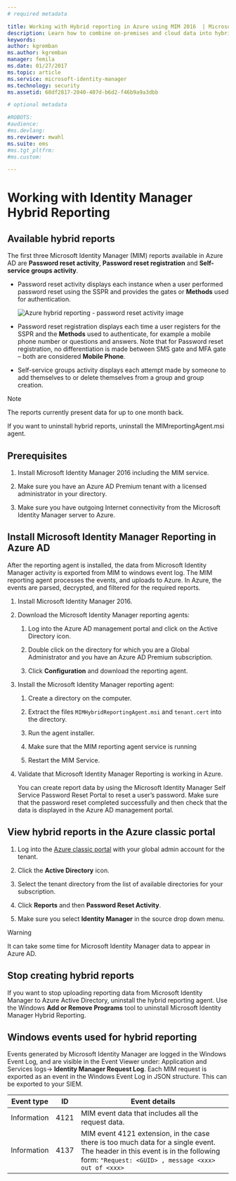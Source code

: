 ```yaml
---
# required metadata

title: Working with Hybrid reporting in Azure using MIM 2016  | Microsoft Docs
description: Learn how to combine on-premises and cloud data into hybrid reports in Azure, and how to manage and view these reports.
keywords:
author: kgremban
ms.author: kgremban
manager: femila
ms.date: 01/27/2017
ms.topic: article
ms.service: microsoft-identity-manager
ms.technology: security
ms.assetid: 68df2817-2040-407d-b6d2-f46b9a9a3dbb

# optional metadata

#ROBOTS:
#audience:
#ms.devlang:
ms.reviewer: mwahl
ms.suite: ems
#ms.tgt_pltfrm:
#ms.custom:

---
```


# Working with Identity Manager Hybrid Reporting

## Available hybrid reports
The first three Microsoft Identity Manager (MIM) reports available in Azure AD are **Password reset activity**, **Password reset registration** and **Self-service groups activity**.

-   Password reset activity displays each instance when a user performed password reset using the SSPR and provides the gates or **Methods** used for authentication.

    ![Azure hybrid reporting - password reset activity image](media/MIM-Hybrid-passwordreset.jpg)

-   Password reset registration displays each time a user registers for the SSPR and the **Methods** used to authenticate, for example a mobile phone number or questions and answers.
    Note that for Password reset registration, no differentiation is made between SMS gate and MFA gate – both are considered **Mobile Phone**.

-   Self-service groups activity displays each attempt made by someone to add themselves to or delete themselves from a group and group creation.

> [!NOTE]
> The reports currently present data for up to one month back.
>
> If you want to uninstall hybrid reports, uninstall the MIMreportingAgent.msi agent.

## Prerequisites

1.  Install Microsoft Identity Manager 2016 including the MIM service.

2.  Make sure you have an Azure AD Premium tenant with a licensed administrator in your directory.

3.  Make sure you have outgoing Internet connectivity from the Microsoft Identity Manager server to Azure.

## Install Microsoft Identity Manager Reporting in Azure AD
After the reporting agent is installed, the data from Microsoft Identity Manager activity is exported from MIM to windows event log. The MIM reporting agent processes the events, and uploads to Azure. In Azure, the events are parsed, decrypted, and filtered for the required reports.

1.  Install Microsoft Identity Manager 2016.

2.  Download the Microsoft Identity Manager reporting agents:

    1.  Log into the Azure AD management portal and click on the Active Directory icon.

    2.  Double click on the directory for which you are a Global Administrator and you have an Azure AD Premium subscription.

    3.  Click **Configuration** and download the reporting agent.

3.  Install the Microsoft Identity Manager reporting agent:

    1.  Create a directory on the computer.

    2.  Extract the files `MIMHybridReportingAgent.msi` and `tenant.cert` into the directory.

    3.  Run the agent installer.

    4.  Make sure that the MIM reporting agent service is running

    5.  Restart the MIM Service.

4.  Validate that Microsoft Identity Manager Reporting is working in Azure.

    You can create report data by using the Microsoft Identity Manager Self Service Password Reset Portal to reset a user’s password. Make sure that the password reset completed successfully and then check that the data is displayed in the Azure AD management portal.

## View hybrid reports in the Azure classic portal

1.  Log into the [Azure classic portal](https://manage.windowsazure.com/) with your global admin account for the tenant.

2.  Click the **Active Directory** icon.

3.  Select the tenant directory from the list of available directories for your subscription.

4.  Click **Reports** and then **Password Reset Activity**.

5.  Make sure you select **Identity Manager** in the source drop down menu.

> [!WARNING]
> It can take some time for Microsoft Identity Manager data to appear in Azure AD.

## Stop creating hybrid reports
If you want to stop uploading reporting data from Microsoft Identity Manager to Azure Active Directory, uninstall the hybrid reporting agent. Use the Windows **Add or Remove Programs** tool to uninstall Microsoft Identity Manager Hybrid Reporting.

## Windows events used for hybrid reporting
Events generated by Microsoft Identity Manager are logged in the Windows Event Log, and are visible in the Event Viewer under: Application and Services logs-&gt; **Identity Manager Request Log**. Each MIM request is exported as an event in the Windows Event Log in JSON structure. This can be exported to your SIEM.

|Event type|ID|Event details|
|--------------|------|-----------------|
|Information|4121|MIM event data that includes all the request data.|
|Information|4137|MIM event 4121 extension, in the case there is too much data for a single event. The header in this event is in the following form: `"Request: <GUID> , message <xxx> out of <xxx>`|
